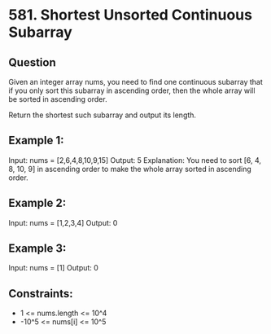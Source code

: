 # 581. Shortest Unsorted Continuous Subarray

## Question
Given an integer array nums, you need to find one continuous subarray that if you only sort this subarray in ascending order, then the whole array will be sorted in ascending order.

Return the shortest such subarray and output its length.

## Example 1:
Input: nums = [2,6,4,8,10,9,15]
Output: 5
Explanation: You need to sort [6, 4, 8, 10, 9] in ascending order to make the whole array sorted in ascending order.

## Example 2:
Input: nums = [1,2,3,4]
Output: 0

## Example 3:
Input: nums = [1]
Output: 0

## Constraints:
- 1 <= nums.length <= 10^4
- -10^5 <= nums[i] <= 10^5
